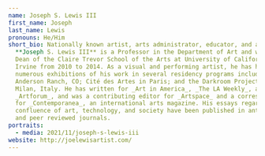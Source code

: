 ```yaml
---
name: Joseph S. Lewis III
first_name: Joseph
last_name: Lewis
pronouns: He/Him
short_bio: Nationally known artist, arts administrator, educator, and author
  **Joseph S. Lewis III** is a Professor in the Department of Art and was the
  Dean of the Claire Trevor School of the Arts at University of California,
  Irvine from 2010 to 2014. As a visual and performing artist, he has had
  numerous exhibitions of his work in several residency programs including
  Anderson Ranch, CO; Cité des Artes in Paris; and the Darkroom Projectes in
  Milan, Italy. He has written for _Art in America_, _The LA Weekly_, and
  _Artforum_, and was a contributing editor for _Artspace_ and a correspondent
  for _Contemporanea_, an international arts magazine. His essays regarding the
  confluence of art, technology, and society have been published in anthologies
  and peer reviewed journals.
portraits:
  - media: 2021/11/joseph-s-lewis-iii
website: http://joelewisartist.com/
---
```

